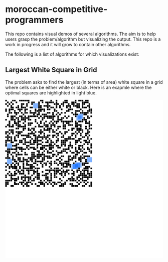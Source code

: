 # moroccan-competitive-programmers
This repo contains visual demos of several algorithms. The aim is to help users grasp the problem/algorithm but visualizing the output. This repo is a work in progress and it will grow to contain other algorithms.

The following is a list of algorithms for which visualizations exist:

## Largest White Square in Grid

The problem asks to find the largest (in terms of area) white square in a grid where cells can be either white or black. Here is an exapmle where the optimal squares are highlighted in light blue.

![Largest white square in grid](./Images/LargestSquare.png "Largest white square in grid")
